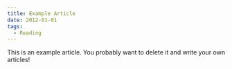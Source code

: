 ```yaml
---
title: Example Article
date: 2012-01-01
tags:
  - Reading
---
```


This is an example article. You probably want to delete it and write your own articles!
